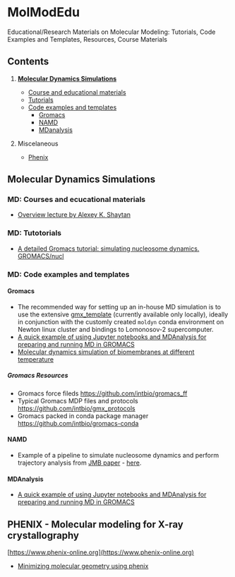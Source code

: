 # MolModEdu
Educational/Research Materials on Molecular Modeling: Tutorials, Code Examples and Templates, Resources, Course Materials

## Contents
1. [**Molecular Dynamics Simulations**](#MD) 
   + [Course and educational materials](#MDpresent)
   + [Tutorials](#MDtuturials)
   + [Code examples and templates](#MDcode)
        - [Gromacs](#MDcode_gromacs)
        - [NAMD](#MDcode_namd)
        - [MDanalysis](#MDcode_mdanalysis)
        
     
2. Miscelaneous
   + [Phenix](#phenix)



<a name="MD"/>

## Molecular Dynamics Simulations

<a name="MDpresent"/>

### MD: Courses and ecucational materials
- [Overview lecture by Alexey K. Shaytan](https://www.dropbox.com/s/y971h41by5wz0io/md_presentation.pptx?dl=0)

<a name="MDtutorials"/>

### MD: Tutotorials
- [A detailed Gromacs tutorial: simulating nucleosome dynamics. GROMACS/nucl](GROMACS/nucl)

<a name="MDcode"/>

### MD: Code examples and templates

<a name="MDcode_gromacs"/>

#### Gromacs
- The recommended way for setting up an in-house MD simulation is to use the extensive [gmx_template]( https://github.com/intbio/gmx_template) (currently available only locally), ideally in conjunction with the customly created ```moldyn``` conda environment on Newton linux cluster and bindings to Lomonosov-2 supercomputer.
- [A quick example of using Jupyter notebooks and MDAnalysis for preparing and running MD in GROMACS](MDanalysis/Nucleosome_dimer_MD_preparation.ipynb)
- [Molecular dynamics simulation of biomembranes at different temperature](https://github.com/intbio/MolModEdu/tree/master/GROMACS/biomembrane)

##### Gromacs Resources
- Gromacs force fileds https://github.com/intbio/gromacs_ff
- Typical Gromacs MDP files and protocols https://github.com/intbio/gmx_protocols
- Gromacs packed in conda package manager https://github.com/intbio/gromacs-conda 

<a name="MDcode_namd"/>

#### NAMD
- Example of a pipeline to simulate nucleosome dynamics and perform trajectory analysis from [JMB paper](https://www.ncbi.nlm.nih.gov/pubmed/26699921) - [here](MD/NAMD/nucl). 

<a name="MDcode_mdanalysis"/>

#### MDAnalysis
- [A quick example of using Jupyter notebooks and MDAnalysis for preparing and running MD in GROMACS](MDanalysis/Nucleosome_dimer_MD_preparation.ipynb)

<a name="phenix"/>

## PHENIX - Molecular modeling for X-ray crystallography
[https://www.phenix-online.org](https://www.phenix-online.org)
- [Minimizing molecular geometry using phenix](phenix/geo_minim.md)

